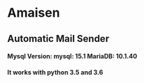 # Amaisen
## Automatic Mail Sender

#### Mysql Version: mysql: 15.1  MariaDB: 10.1.40
#### It works with python 3.5 and 3.6
